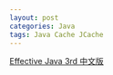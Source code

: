 ```yaml
---
layout: post
categories: Java
tags: Java Cache JCache
---
```




[Effective Java 3rd 中文版](https://sjsdfg.github.io/effective-java-3rd-chinese/#/)
